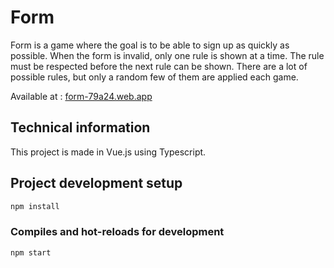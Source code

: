# Form

Form is a game where the goal is to be able to sign up as quickly as possible.
When the form is invalid, only one rule is shown at a time. The rule must be respected before the next rule can be shown.
There are a lot of possible rules, but only a random few of them are applied each game.

Available at : [form-79a24.web.app](https://form-79a24.web.app)

## Technical information

This project is made in Vue.js using Typescript.

## Project development setup

```bash
npm install
```

### Compiles and hot-reloads for development

```bash
npm start
```
